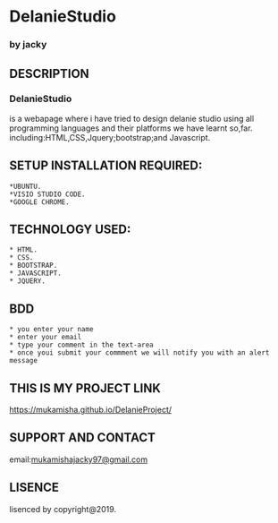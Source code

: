 # DelanieStudio
### by **jacky**
## DESCRIPTION
### DelanieStudio
is a webapage where i have tried to design delanie studio using all programming languages and their platforms we have learnt so,far.
including:HTML,CSS,Jquery;bootstrap;and Javascript.
## SETUP INSTALLATION REQUIRED:
    *UBUNTU.
    *VISIO STUDIO CODE.	
    *GOOGLE CHROME.
## TECHNOLOGY USED:
    * HTML.
    * CSS.
    * BOOTSTRAP.
    * JAVASCRIPT.
    * JQUERY.
## BDD
    * you enter your name
    * enter your email
    * type your comment in the text-area
    * once youi submit your commment we will notify you with an alert message
## THIS IS MY PROJECT LINK
https://mukamisha.github.io/DelanieProject/

## SUPPORT AND CONTACT
email:mukamishajacky97@gmail.com
## LISENCE
lisenced by copyright@2019.


